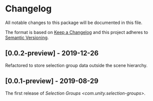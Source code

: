 # Changelog
All notable changes to this package will be documented in this file.

The format is based on [Keep a Changelog](http://keepachangelog.com/en/1.0.0/)
and this project adheres to [Semantic Versioning](http://semver.org/spec/v2.0.0.html).

## [0.0.2-preview] - 2019-12-26

Refactored to store selection group data outside the scene hierarchy.

## [0.0.1-preview] - 2019-08-29

The first release of *Selection Groups \<com.unity.selection-groups\>*.

